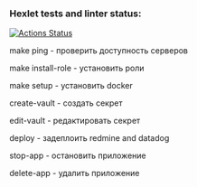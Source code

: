 ### Hexlet tests and linter status:
[![Actions Status](https://github.com/thaidem/devops-for-programmers-project-76/actions/workflows/hexlet-check.yml/badge.svg)](https://github.com/thaidem/devops-for-programmers-project-76/actions)

make ping - проверить доступность серверов

make install-role - установить роли

make setup - установить docker

create-vault - создать секрет

edit-vault - редактировать секрет

deploy - задеплоить redmine and datadog

stop-app - остановить приложение

delete-app - удалить приложение
